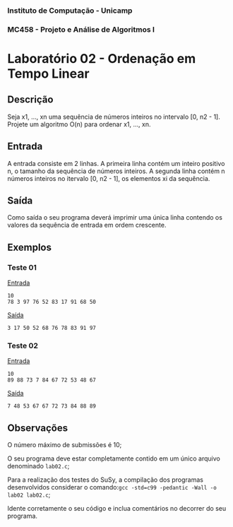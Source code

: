 ### Instituto de Computação - Unicamp
### MC458 - Projeto e Análise de Algoritmos I
# Laboratório 02 - Ordenação em Tempo Linear

## Descrição
Seja x1, ..., xn uma sequência de números inteiros no intervalo [0, n2 - 1]. Projete um algoritmo O(n) para ordenar x1, ..., xn.

## Entrada
A entrada consiste em 2 linhas. A primeira linha contém um inteiro positivo n, o tamanho da sequência de números inteiros. A segunda linha contém n números inteiros no itervalo [0, n2 - 1], os elementos xi da sequência.

## Saída
Como saída o seu programa deverá imprimir uma única linha contendo os valores da sequência de entrada em ordem crescente.

## Exemplos
### Teste 01
[Entrada](https://github.com/Lucas-Otavio/MC458-1s21/blob/main/Lab02/Test%20Cases/arq01.in)

```
10
78 3 97 76 52 83 17 91 68 50
```

[Saída](https://github.com/Lucas-Otavio/MC458-1s21/blob/main/Lab02/Test%20Cases/arq01.out)

```
3 17 50 52 68 76 78 83 91 97
```


### Teste 02
[Entrada](https://github.com/Lucas-Otavio/MC458-1s21/blob/main/Lab02/Test%20Cases/arq02.in)

```
10
89 88 73 7 84 67 72 53 48 67
```

[Saída](https://github.com/Lucas-Otavio/MC458-1s21/blob/main/Lab02/Test%20Cases/arq02.out)

```
7 48 53 67 67 72 73 84 88 89
```


## Observações
O número máximo de submissões é 10;

O seu programa deve estar completamente contido em um único arquivo denominado `lab02.c`;

Para a realização dos testes do SuSy, a compilação dos programas desenvolvidos considerar o comando:`gcc -std=c99 -pedantic -Wall -o lab02 lab02.c`;

Idente corretamente o seu código e inclua comentários no decorrer do seu programa.
